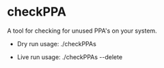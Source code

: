 # checkPPA

A tool for checking for unused PPA's on your system.

- Dry run usage: ./checkPPAs

- Live run usage: ./checkPPAs --delete

